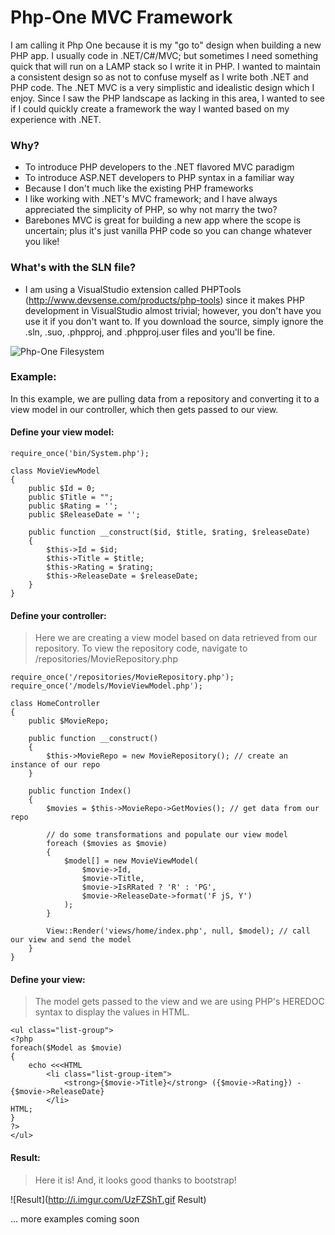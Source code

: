 Php-One MVC Framework
=======

I am calling it Php One because it is my "go to" design when building a new PHP app.  I usually code in .NET/C#/MVC; but sometimes I need something quick that will run on a LAMP stack so I write it in PHP.  I wanted to maintain a consistent design so as not to confuse myself as I write both .NET and PHP code.  The .NET MVC is a very simplistic and idealistic design which I enjoy.  Since I saw the PHP landscape as lacking in this area, I wanted to see if I could quickly create a framework the way I wanted based on my experience with .NET.

### Why?

- To introduce PHP developers to the .NET flavored MVC paradigm
- To introduce ASP.NET developers to PHP syntax in a familiar way
- Because I don't much like the existing PHP frameworks
- I like working with .NET's MVC framework; and I have always appreciated the simplicity of PHP, so why not marry the two?
- Barebones MVC is great for building a new app where the scope is uncertain; plus it's just vanilla PHP code so you can change whatever you like!

### What's with the SLN file?

- I am using a VisualStudio extension called PHPTools (http://www.devsense.com/products/php-tools) since it makes PHP development in VisualStudio almost trivial; however, you don't have you use it if you don't want to.  If you download the source, simply ignore the .sln, .suo, .phpproj, and .phpproj.user files and you'll be fine.

![Php-One Filesystem](http://i.imgur.com/XPeYnv0.gif "PHP-One Filesystem")

### Example:

In this example, we are pulling data from a repository and converting it to a view model in our controller, which then gets passed to our view.

#### Define your view model:

```
require_once('bin/System.php');

class MovieViewModel
{
	public $Id = 0;
	public $Title = "";
	public $Rating = '';
	public $ReleaseDate = '';
    
    public function __construct($id, $title, $rating, $releaseDate)
    {
        $this->Id = $id;
        $this->Title = $title;
        $this->Rating = $rating;
        $this->ReleaseDate = $releaseDate;
    }
}
```

#### Define your controller:

> Here we are creating a view model based on data retrieved from our repository.  To view the repository code, navigate to /repositories/MovieRepository.php

```
require_once('/repositories/MovieRepository.php');
require_once('/models/MovieViewModel.php');

class HomeController
{
	public $MovieRepo;
	
	public function __construct()
	{
		$this->MovieRepo = new MovieRepository(); // create an instance of our repo
	}
	
	public function Index()
	{
        $movies = $this->MovieRepo->GetMovies(); // get data from our repo

        // do some transformations and populate our view model
        foreach ($movies as $movie)
        {
            $model[] = new MovieViewModel(
                $movie->Id,
                $movie->Title,
                $movie->IsRRated ? 'R' : 'PG',
                $movie->ReleaseDate->format('F jS, Y')
            );
        }

		View::Render('views/home/index.php', null, $model); // call our view and send the model
	}
}
```

#### Define your view:

> The model gets passed to the view and we are using PHP's HEREDOC syntax to display the values in HTML.

```
<ul class="list-group">
<?php
foreach($Model as $movie)
{
    echo <<<HTML
        <li class="list-group-item">
            <strong>{$movie->Title}</strong> ({$movie->Rating}) - {$movie->ReleaseDate}
        </li>
HTML;
}
?>
</ul>
```

#### Result:

> Here it is!  And, it looks good thanks to bootstrap!

![Result](http://i.imgur.com/UzFZShT.gif Result)

... more examples coming soon
